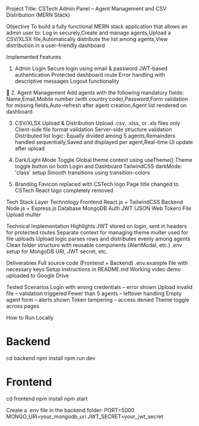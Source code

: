 Project Title: CSTech Admin Panel – Agent Management and CSV Distribution (MERN Stack)

Objective
To build a fully functional MERN stack application that allows an admin user to:
Log in securely,Create and manage agents,Upload a CSV/XLSX file,Automatically distribute the list among agents,View distribution in a user-friendly dashboard

Implemented Features
1. Admin Login
Secure login using email & password
JWT-based authentication
Protected dashboard route
Error handling with descriptive messages
Logout functionality

👤 2. Agent Management
Add agents with the following mandatory fields:
Name,Email,Mobile number (with country code),Password,Form validation for missing fields,Auto-refresh after agent creation,Agent list rendered on dashboard

3. CSV/XLSX Upload & Distribution
Upload .csv, .xlsx, or .xls files only
Client-side file format validation
Server-side structure validation
Distributed list logic: Equally divided among 5 agents,Remainders handled sequentially,Saved and displayed per agent,Real-time UI update after upload

4. Dark/Light Mode Toggle
Global theme context using useTheme()
Theme toggle button on both Login and Dashboard
TailwindCSS darkMode: 'class' setup
Smooth transitions using transition-colors

5. Branding
Favicon replaced with CSTech logo
Page title changed to CSTech
React logo completely removed

Tech Stack
Layer              Technology
Frontend	      React.js + TailwindCSS
Backend	          Node.js + Express.js
Database	      MongoDB
Auth	          JWT (JSON Web Token)
File Upload	      multer

Technical Implementation Highlights
JWT stored on login, sent in headers for protected routes
Separate context for managing theme
multer used for file uploads
Upload logic parses rows and distributes evenly among agents
Clean folder structure with reusable components (AlertModal, etc.)
.env setup for MongoDB URI, JWT secret, etc.

Deliverables
Full source code (Frontend + Backend)
.env.example file with necessary keys
Setup instructions in README.md
Working video demo uploaded to Google Drive

Tested Scenarios
Login with wrong credentials – error shown
Upload invalid file – validation triggered
Fewer than 5 agents – leftover handling
Empty agent form – alerts shown
Token tampering – access denied
Theme toggle across pages

How to Run Locally

# Backend
cd backend
npm install
npm run dev

# Frontend
cd frontend
npm install
npm start

Create a .env file in the backend folder:
PORT=5000
MONGO_URI=your_mongodb_uri
JWT_SECRET=your_jwt_secret



